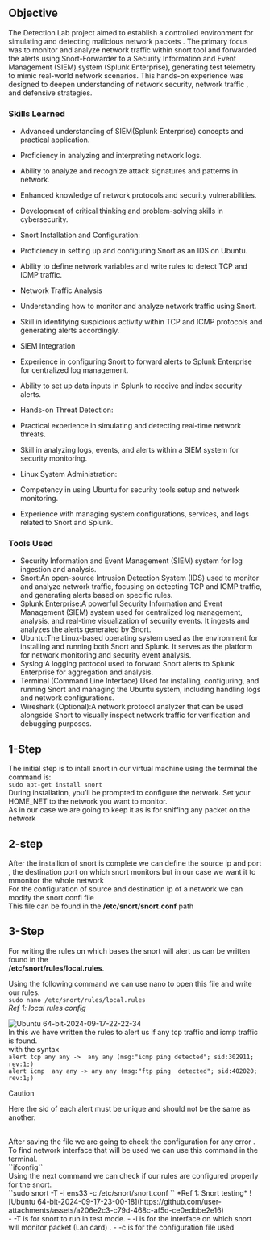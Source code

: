 ## Objective


The Detection Lab project aimed to establish a controlled environment for simulating and detecting malicious network packets . The primary focus was to monitor and analyze network traffic within snort tool and forwarded the alerts using Snort-Forwarder  to a  Security Information and Event Management (SIEM) system (Splunk Enterprise), generating test telemetry to mimic real-world network scenarios. This hands-on experience was designed to deepen understanding of network security, network traffic , and defensive strategies.


### Skills Learned


- Advanced understanding of SIEM(Splunk Enterprise) concepts and practical application.
- Proficiency in analyzing and interpreting network logs.
- Ability to analyze and recognize attack signatures and patterns in network.
- Enhanced knowledge of network protocols and security vulnerabilities.
- Development of critical thinking and problem-solving skills in cybersecurity.
- Snort Installation and Configuration:
- Proficiency in setting up and configuring Snort as an IDS on Ubuntu.
- Ability to define network variables and write rules to detect TCP and ICMP traffic.
  
- Network Traffic Analysis
- Understanding how to monitor and analyze network traffic using Snort.
- Skill in identifying suspicious activity within TCP and ICMP protocols and generating alerts accordingly.
  
- SIEM Integration

- Experience in configuring Snort to forward alerts to Splunk Enterprise for centralized log management.
- Ability to set up data inputs in Splunk to receive and index security alerts.
- Hands-on Threat Detection:

- Practical experience in simulating and detecting real-time network threats.
- Skill in analyzing logs, events, and alerts within a SIEM system for security monitoring.
- Linux System Administration:

- Competency in using Ubuntu for security tools setup and network monitoring.
- Experience with managing system configurations, services, and logs related to Snort and Splunk.

### Tools Used


- Security Information and Event Management (SIEM) system for log ingestion and analysis.
- Snort:An open-source Intrusion Detection System (IDS) used to monitor and analyze network traffic, focusing on detecting TCP and ICMP traffic, and generating alerts based on specific rules.
- Splunk Enterprise:A powerful Security Information and Event Management (SIEM) system used for centralized log management, analysis, and real-time visualization of security events. It ingests and analyzes the alerts generated by Snort.
- Ubuntu:The Linux-based operating system used as the environment for installing and running both Snort and Splunk. It serves as the platform for network monitoring and security event analysis.
- Syslog:A logging protocol used to forward Snort alerts to Splunk Enterprise for aggregation and analysis.
- Terminal (Command Line Interface):Used for installing, configuring, and running Snort and managing the Ubuntu system, including handling logs and network configurations.
- Wireshark (Optional):A network protocol analyzer that can be used alongside Snort to visually inspect network traffic for verification and debugging purposes.


## 1-Step
The initial step is to intall snort in our virtual machine using the terminal the command is:<br>
       ```
        sudo apt-get install snort
        ```
<br>During installation, you’ll be prompted to configure the network. Set your HOME_NET to the network you want to monitor.<br>
As in our case we are going to keep it as is for sniffing any packet on the network
<br>
## 2-step
After the installion of snort is complete we can define the source ip and port , the destination port on which snort monitors but in our case we want it to mmonitor the whole network <br>
For the configuration of source and destination ip of a network we can modify the snort.confi file <br>
This file can be found in the
**/etc/snort/snort.conf** 
path<br>
## 3-Step
For writing the rules on which bases the snort will alert us can be written found in the 
<br> **/etc/snort/rules/local.rules**.<br>

Using the following command we can use nano to open this file and write our rules.<br>
``
 sudo nano /etc/snort/rules/local.rules
``<br>
*Ref 1: local rules config*

![Ubuntu 64-bit-2024-09-17-22-22-34](https://github.com/user-attachments/assets/989d64ed-f895-454c-b80a-c739cb3b4bfc)
<br>
In this we have written the rules to alert us if any tcp traffic and icmp traffic is found.<br>
with the syntax <br>
``
alert tcp any any ->  any any (msg:"icmp ping detected"; sid:302911; rev:1;)
``<br>
``
alert icmp  any any -> any any (msg:"ftp ping  detected"; sid:402020; rev:1;)
``<br>
> [!CAUTION]
> Here the sid of each alert must be unique and should not be the same as another.
<br>
After saving the file we are going to check the configuration for any error .<br>
To find network interface that will be used we can use this command in the terminal.<br>
 ``ifconfig``
<br>
 Using the next command we can check if our rules are configured properly for the snort.<br>
 ``sudo snort -T -i ens33 -c /etc/snort/snort.conf ``
*Ref 1: Snort testing*
![Ubuntu 64-bit-2024-09-17-23-00-18](https://github.com/user-attachments/assets/a206e2c3-c79d-468c-af5d-ce0edbbe2e16)
<br>
- -T is for snort to run in test mode.
- -i is for the interface on which snort will monitor packet (Lan card) .
- -c is for the configuration file used
<br>
